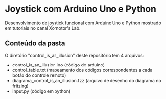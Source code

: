 # Joystick com Arduino Uno e Python
Desenvolvimento de joystick funcional com Arduino Uno e Python mostrado em tutoriais no canal Xornotor's Lab.

## Conteúdo da pasta
O diretório "control_is_an_illusion" deste repositório tem 4 arquivos:

- control_is_an_illusion.ino (código do arduino)
- control_table.txt (mapeamento dos códigos correspondentes a cada botão do controle remoto)
- diagrama_control_is_an_illusion.fzz (arquivo de desenho do diagrama no fritzing)
- input.py (código em python)
